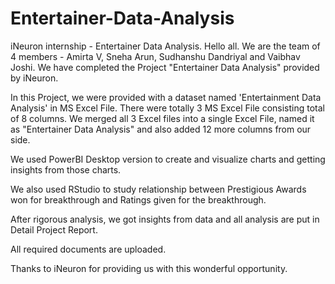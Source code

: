 # Entertainer-Data-Analysis
iNeuron internship - Entertainer Data Analysis.
Hello all. We are the team of 4 members -
Amirta V,
Sneha Arun,
Sudhanshu Dandriyal and
Vaibhav Joshi.
We have completed the Project "Entertainer Data Analysis" provided by iNeuron.

In this Project, we were provided with a dataset named 'Entertainment Data Analysis' in MS Excel File. There were totally 3 MS Excel File consisting total of 8 columns. We merged all 3 Excel files into a single Excel File, named it as "Entertainer Data Analysis" and also added 12 more columns from our side.

We used PowerBI Desktop version to create and visualize charts and getting insights from those charts.

We also used RStudio to study relationship between Prestigious Awards won for breakthrough and Ratings given for the breakthrough.

After rigorous analysis, we got insights from data and all analysis are put in Detail Project Report.

All required documents are uploaded.

Thanks to iNeuron for providing us with this wonderful opportunity.
